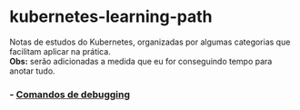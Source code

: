 # kubernetes-learning-path
Notas de estudos do Kubernetes, organizadas por algumas categorias que facilitam aplicar na prática.  
**Obs:** serão adicionadas a medida que eu for conseguindo tempo para anotar tudo.


### - [Comandos de debugging](../troubleshooting.md)
